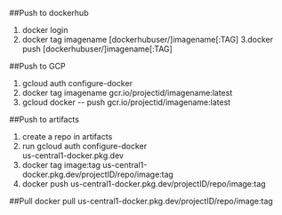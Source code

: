 ##Push to dockerhub

1. docker login
2. docker tag imagename  [dockerhubuser/]imagename[:TAG]
3.docker push [dockerhubuser/]imagename[:TAG]

##Push to GCP 

1. gcloud auth configure-docker
2. docker tag imagename gcr.io/projectid/imagename:latest
3. gcloud docker -- push gcr.io/projectid/imagename:latest

##Push to artifacts
1. create a repo in artifacts
2. run gcloud auth configure-docker \
    us-central1-docker.pkg.dev
3. docker tag image:tag us-central1-docker.pkg.dev/projectID/repo/image:tag
4. docker push us-central1-docker.pkg.dev/projectID/repo/image:tag

##Pull
docker pull us-central1-docker.pkg.dev/projectID/repo/image:tag